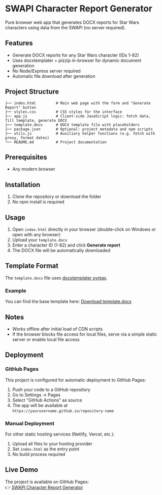 # SWAPI Character Report Generator

Pure browser web app that generates DOCX reports for Star Wars characters using data from the SWAPI (no server required).

## Features

- Generate DOCX reports for any Star Wars character (IDs 1-82)
- Uses docxtemplater + pizzip in-browser for dynamic document generation
- No Node/Express server required
- Automatic file download after generation

## Project Structure

```
├── index.html         # Main web page with the form and "Generate Report" button
├── styles.css         # CSS styles for the interface
├── app.js             # Client-side JavaScript logic: fetch data, fill template, generate DOCX
├── template.docx      # DOCX template file with placeholders
├── package.json       # Optional: project metadata and npm scripts
├── utils.js           # Auxiliary helper functions (e.g. fetch with proxy, format dates)
└── README.md          # Project documentation
```

## Prerequisites

- Any modern browser

## Installation

1. Clone the repository or download the folder
2. No npm install is required

## Usage

1. Open `index.html` directly in your browser (double-click on Windows or open with any browser)
2. Upload your `template.docx`
3. Enter a character ID (1-82) and click **Generate report**
4. The DOCX file will be automatically downloaded

## Template Format

The `template.docx` file uses [docxtemplater syntax](https://docxtemplater.com/docs/tag-types/).

### Example

You can find the base template here: [Download template.docx](./template.docx?raw=true)

## Notes

- Works offline after initial load of CDN scripts
- If the browser blocks file access for local files, serve via a simple static server or enable local file access

## Deployment

### GitHub Pages

This project is configured for automatic deployment to GitHub Pages:

1. Push your code to a GitHub repository
2. Go to Settings → Pages
3. Select "GitHub Actions" as source
4. The app will be available at `https://yourusername.github.io/repository-name`

### Manual Deployment

For other static hosting services (Netlify, Vercel, etc.):

1. Upload all files to your hosting provider
2. Set `index.html` as the entry point
3. No build process required

## Live Demo

The project is available on GitHub Pages:  
👉 [SWAPI Character Report Generator](https://fahrenheit911.github.io/swapi-docx-report-browser/)
